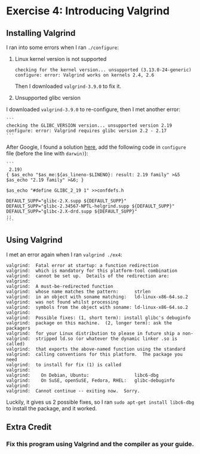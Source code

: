 # Exercise 4: Introducing Valgrind
## Installing Valgrind
I ran into some errors when I ran `./configure`:

1. Linux kernel version is not supported

    ```
    checking for the kernel version... unsupported (3.13.0-24-generic)
    configure: error: Valgrind works on kernels 2.4, 2.6
    ```
    Then I downloaded `valgrind-3.9.0` to fix it.
2. Unsupported glibc version

  I downloaded `valgrind-3.9.0` to re-configure, then I met another error:

    ```
    checking the GLIBC_VERSION version... unsupported version 2.19
    configure: error: Valgrind requires glibc version 2.2 - 2.17
    ```
  
  After Google, I found a solution [here](http://stackoverflow.com/questions/10518734/valgrind-doesnt-accept-newest-version-of-glibc), add the following code in `configure` file (before the line with `darwin)`):

    ```
     2.19)
    { $as_echo "$as_me:${as_lineno-$LINENO}: result: 2.19 family" >&5
    $as_echo "2.19 family" >&6; }
    
    $as_echo "#define GLIBC_2_19 1" >>confdefs.h
    
    DEFAULT_SUPP="glibc-2.X.supp ${DEFAULT_SUPP}"
    DEFAULT_SUPP="glibc-2.34567-NPTL-helgrind.supp ${DEFAULT_SUPP}"
    DEFAULT_SUPP="glibc-2.X-drd.supp ${DEFAULT_SUPP}"
    ;;
    ```

## Using Valgrind
I met an error again when I ran `valgrind ./ex4`:
```
valgrind:  Fatal error at startup: a function redirection
valgrind:  which is mandatory for this platform-tool combination
valgrind:  cannot be set up.  Details of the redirection are:
valgrind:
valgrind:  A must-be-redirected function
valgrind:  whose name matches the pattern:      strlen
valgrind:  in an object with soname matching:   ld-linux-x86-64.so.2
valgrind:  was not found whilst processing
valgrind:  symbols from the object with soname: ld-linux-x86-64.so.2
valgrind:
valgrind:  Possible fixes: (1, short term): install glibc's debuginfo
valgrind:  package on this machine.  (2, longer term): ask the packagers
valgrind:  for your Linux distribution to please in future ship a non-
valgrind:  stripped ld.so (or whatever the dynamic linker .so is called)
valgrind:  that exports the above-named function using the standard
valgrind:  calling conventions for this platform.  The package you need
valgrind:  to install for fix (1) is called
valgrind:
valgrind:    On Debian, Ubuntu:                 libc6-dbg
valgrind:    On SuSE, openSuSE, Fedora, RHEL:   glibc-debuginfo
valgrind:
valgrind:  Cannot continue -- exiting now.  Sorry.
```
Luckily, it gives us 2 possible fixes, so I ran `sudo apt-get install libc6-dbg` to install the package, and it worked.
## Extra Credit
### Fix this program using Valgrind and the compiler as your guide.
